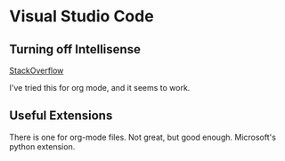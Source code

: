 # Visual Studio Code

## Turning off Intellisense

[StackOverflow](https://stackoverflow.com/questions/38832753/how-to-disable-intellisense-in-vs-code-for-markdown)

I've tried this for org mode, and it seems to work.

## Useful Extensions
There is one for org-mode files. Not great, but good enough.
Microsoft's python extension.
